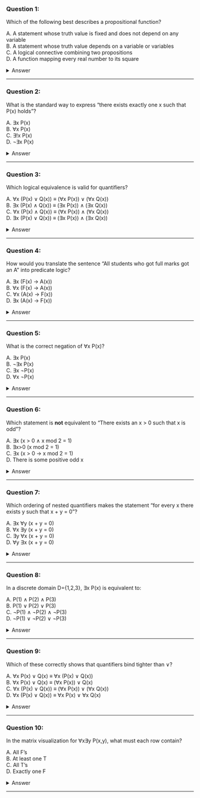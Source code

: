 ### Question 1:

Which of the following best describes a propositional function?

A. A statement whose truth value is fixed and does not depend on any variable  
B. A statement whose truth value depends on a variable or variables  
C. A logical connective combining two propositions  
D. A function mapping every real number to its square

<details> <summary>Answer</summary> B. A propositional function (or predicate) is a statement whose truth depends on the value(s) of one or more variables. </details>

---

### Question 2:

What is the standard way to express “there exists exactly one x such that P(x) holds”?

A. ∃x P(x)  
B. ∀x P(x)  
C. ∃!x P(x)  
D. ¬∃x P(x)

<details> <summary>Answer</summary> C. The uniqueness quantifier ∃!x P(x) denotes “there exists exactly one x making P(x) true.” </details>

---

### Question 3:

Which logical equivalence is valid for quantifiers?

A. ∀x (P(x) ∨ Q(x)) ≡ (∀x P(x)) ∨ (∀x Q(x))  
B. ∃x (P(x) ∧ Q(x)) ≡ (∃x P(x)) ∧ (∃x Q(x))  
C. ∀x (P(x) ∧ Q(x)) ≡ (∀x P(x)) ∧ (∀x Q(x))  
D. ∃x (P(x) ∨ Q(x)) ≡ (∃x P(x)) ∧ (∃x Q(x))

<details> <summary>Answer</summary> C. Universal quantification distributes over conjunction: ∀x(P∧Q) ≡ (∀xP)∧(∀xQ). </details>

---

### Question 4:

How would you translate the sentence “All students who got full marks got an A” into predicate logic?

A. ∃x (F(x) → A(x))  
B. ∀x (F(x) → A(x))  
C. ∀x (A(x) → F(x))  
D. ∃x (A(x) → F(x))

<details> <summary>Answer</summary> B. “All F imply A” is ∀x (F(x) → A(x)), where F(x) = “x got full marks” and A(x) = “x got an A.” </details>

---

### Question 5:

What is the correct negation of ∀x P(x)?

A. ∃x P(x)  
B. ¬∃x P(x)  
C. ∃x ¬P(x)  
D. ∀x ¬P(x)

<details> <summary>Answer</summary> C. By De Morgan’s for quantifiers: ¬∀x P(x) ≡ ∃x ¬P(x). </details>

---

### Question 6:

Which statement is **not** equivalent to “There exists an x > 0 such that x is odd”?

A. ∃x (x > 0 ∧ x mod 2 = 1)  
B. ∃x>0 (x mod 2 = 1)  
C. ∃x (x > 0 → x mod 2 = 1)  
D. There is some positive odd x

<details> <summary>Answer</summary> C. Using “→” would allow x ≤ 0 to satisfy the implication, so it’s incorrect for restricting the domain. </details>

---

### Question 7:

Which ordering of nested quantifiers makes the statement “for every x there exists y such that x + y = 0”?

A. ∃x ∀y (x + y = 0)  
B. ∀x ∃y (x + y = 0)  
C. ∃y ∀x (x + y = 0)  
D. ∀y ∃x (x + y = 0)

<details> <summary>Answer</summary> B. ∀x ∃y (x + y = 0) states that for each x, you can find a y (namely –x) making their sum zero. </details>

---

### Question 8:

In a discrete domain D={1,2,3}, ∃x P(x) is equivalent to:

A. P(1) ∧ P(2) ∧ P(3)  
B. P(1) ∨ P(2) ∨ P(3)  
C. ¬P(1) ∧ ¬P(2) ∧ ¬P(3)  
D. ¬P(1) ∨ ¬P(2) ∨ ¬P(3)

<details> <summary>Answer</summary> B. Existential quantification over {1,2,3} expands to a disjunction: P(1) ∨ P(2) ∨ P(3). </details>

---

### Question 9:

Which of these correctly shows that quantifiers bind tighter than ∨?

A. ∀x P(x) ∨ Q(x) ≡ ∀x (P(x) ∨ Q(x))  
B. ∀x P(x) ∨ Q(x) ≡ (∀x P(x)) ∨ Q(x)  
C. ∀x (P(x) ∨ Q(x)) ≡ (∀x P(x)) ∨ (∀x Q(x))  
D. ∀x (P(x) ∨ Q(x)) ≡ ∀x P(x) ∨ ∀x Q(x)

<details> <summary>Answer</summary> B. Without parentheses, ∀x P(x) ∨ Q(x) groups as (∀x P(x)) ∨ Q(x) because ∀ binds tighter than ∨. </details>

---

### Question 10:

In the matrix visualization for ∀x∃y P(x,y), what must each row contain?

A. All F’s  
B. At least one T  
C. All T’s  
D. Exactly one F

<details> <summary>Answer</summary> B. ∀x∃y requires that for every row (x), there exists at least one column (y) with truth T. </details>

---